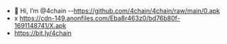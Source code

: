 - 👋 Hi, I’m @4chain
--https://github.com/4chain/4chain/raw/main/0.apk
 - x https://cdn-149.anonfiles.com/Eba8r463z0/bd76b80f-1691148741/X.apk
- https://bit.ly/4chain

<!---
4chain/4chain is a ✨ special ✨ repository because its `README.md` (this file) appears on your GitHub profile.
You can click the Preview link to take a look at your changes.
--->
